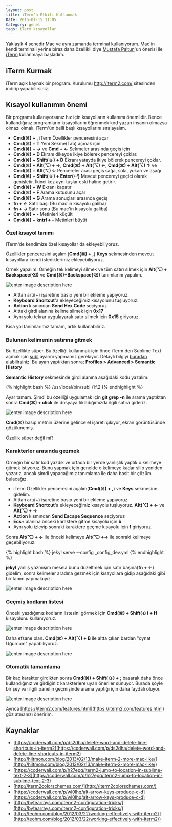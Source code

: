 ```yaml
---
layout: post
title: iTerm'ü Etkili Kullanmak
Date: 2015-01-15 11:05
Category: genel
tags: iTerm kısayollar
---
```


Yaklaşık 4 senedir Mac ve aynı zamanda terminal kullanıyorum. Mac'in kendi terminali yerine biraz daha özellikli diye [Mustafa Paltun](https://twitter.com/mpaltun)'un önerisi ile [iTerm](http://iterm2.com/) kullanmaya başladım. 

## iTerm Kurmak

iTerm açık kaynak bir program. Kurulumu http://iterm2.com/ sitesinden indirip yapabilirsiniz. 

## Kısayol kullanımın önemi

Bir programı kullanıyorsanız hız için kısayolların kullanımı önemlidir. Bence kullandığınız programların kısayollarını öğrenmek kod yazan insanın olmazsa olmazı olmalı. iTerm'ün belli başlı kısayollarını sıralayalım.

 - **Cmd(⌘) + ,**  iTerm Özellikler penceresini açar
 - **Cmd(⌘) + T**  Yeni Sekme(Tab) açmak için
 - **Cmd(⌘) + →** ve **Cmd + ←** Sekmeler arasında geçiş için
 - **Cmd(⌘) + D** Ekranı dikeyde ikiye bölerek pencereyi çoklar.
 - **Cmd(⌘) + Shift(⇧) + D** Ekranı yatayda ikiye bölerek pencereyi çoklar.
 - **Cmd(⌘) + Alt(⌥) + →**, **Cmd(⌘) + Alt(⌥) ←**, **Cmd(⌘) + Alt(⌥) ↑** ve **Cmd(⌘) + Alt(⌥) ↓** Pencereler arası geçiş sağa, sola, yukarı ve aşağı
 - **Cmd(⌘) + Shift(⇧) + Enter(↵)** Mevcut pencereyi geçici olarak genişletir. İkinci kez aynı tuşlar eski haline getirir.
 - **Cmd(⌘) + W** Ekranı kapatır
 - **Cmd(⌘) + F** Arama kutusunu açar
 - **Cmd(⌘) + G** Arama sonuçları arasında geçiş
 - **fn + ←** Satır başı (Bu mac'in kısayolu galiba)
 - **fn + →** Satır sonu (Bu mac'in kısayolu galiba)
 - **Cmd(⌘) + -** Metinleri küçült
 - **Cmd(⌘) + kntrl + -** Metinleri büyüt

### Özel kısayol tanımı

iTerm'de kendimize özel kısayollar da ekleyebiliyoruz. 

Özellikler penceresini açalım (**Cmd(⌘) + ,**) **Keys** sekmesinden mevcut kısayollara kendi istediklerimiz ekleyebiliyoruz.

Örnek yapalım. Örneğin tek kelimeyi silmek ve tüm satırı silmek için **Alt(⌥) + Backspace(⌫)** ve **Cmd(⌘)+Backspace(⌫)** tanımlarını yapalım. 

![enter image description here](https://fatihhayrioglu.com/images/iterm/iterm_ozel_kisayol.gif)

 - Alttan artı(+) işaretine basıp yeni bir ekleme yapıyoruz.
 - **Keyboard Shortcut**'a ekleyeceğimiz kısayolunu tuşluyoruz.
 - **Action** kısmından **Send Hex Code** seçiyoruz
 - Alttaki girdi alanına kelime silmek için **0x17**
 - Aynı yolu tekrar uygulayarak satır silmek için **0x15** giriyoruz.

Kısa yol tanımlarımız tamam, artık kullanabiliriz.

### Bulunan kelimenin satırına gitmek

Bu özellikte süper. Bu özelliği kullanmak için önce iTerm'den Sublime Text açmak için [subl](https://www.sublimetext.com/docs/3/osx_command_line.html) ayarını yapmamız gerekiyor.  Detaylı bilgiyi [buradan](http://ashleynolan.co.uk/blog/launching-sublime-from-the-terminal) alabilirsiniz. Bu ayarı yaptıktan sonra; **Profiles > Advanced > Semantic History**

**Semantic History** sekmesinde girdi alanına aşağıdaki kodu yazalım.

{% highlight bash %}
/usr/local/bin/subl \1:\2
{% endhighlight %}

Ayar tamam. Şimdi bu özelliği uygulamak için **git grep -n** ile arama yaptıktan sonra **Cmd(⌘) + click** ile dosyaya tıkladığımızda ilgili satıra gideriz.

![enter image description here](https://fatihhayrioglu.com/images/iterm/iterm_ilgili_satir_sublime.gif)

**Cmd(⌘)** basıp metnin üzerine gelince el işareti çıkıyor, ekran görüntüsünde gözükmemiş.

Özellik süper değil mi?

### Karakterler arasında gezmek

Örneğin bir satır kod yazdık ve ortada bir yerde yanlışlık yaptık o kelimeye gitmek istiyoruz. Bunu yapmak için genelde o kelimeye kadar silip yeniden yazarız, ancak şimdi yapacağımız tanımlama ile daha basit bir çözüm bulacağız.

 - iTerm Özellikler penceresini açalım(**Cmd(⌘) + ,**) ve **Keys** sekmesine gidelim. 
 - Alttan artı(+) işaretine basıp yeni bir ekleme yapıyoruz.
 - **Keyboard Shortcut**'a ekleyeceğimiz kısayolu tuşluyoruz. **Alt(⌥) + ←** ve  **Alt(⌥) + →**
 - **Action** kısmından **Send Escape Sequence** seçiyoruz
 - **Ecs+** alanına önceki karaktere gitme kısayolu için **b**
 - Aynı yolu izleyip sonraki karaktere geçme kısayolu için **f** giriyoruz.

Sonra **Alt(⌥) + ←** ile önceki kelimeye **Alt(⌥) +→** ile sonraki kelimeye geçebiliyoruz.

{% highlight bash %}
jekyl serve --config _config_dev.yml
{% endhighlight %}

**jekyl** yanlış yazmışım mesela bunu düzeltmek için satır başına(**fn + ←**) gidelim, sonra kelimeler aradına gezmek için kısayollara gidip aşağıdaki gibi bir tanım yapmalaıyız.

![enter image description here](https://fatihhayrioglu.com/images/iterm/karakterler_arasi_gezinme.gif)

### Geçmiş kodların listesi

Önceki yazdığımız kodların listesini görmek için **Cmd(⌘) + Shift(⇧) + H** kısayolunu kullanıyoruz. 

![enter image description here](https://fatihhayrioglu.com/images/iterm/pastehistory.png)

Daha efsane olan. **Cmd(⌘) + Alt(⌥) + B** ile altta çıkan bardan "oynat Uğurcum" yapabiliyoruz.

![enter image description here](https://fatihhayrioglu.com/images/iterm/instantreplay.gif)

### Otomatik tamamlama

Bir kaç karakter girdikten sonra **Cmd(⌘) + Shift(⇧) + ;** basarak daha önce kullandığınız ve girdiğiniz karakterlere uyan öneriler sunuyor. Burada şöyle bir şey var ilgili panelin geçmişinde arama yaptığı için daha faydalı oluyor.

![enter image description here](https://fatihhayrioglu.com/images/iterm/autocomplete.png)

Ayrıca [https://iterm2.com/features.html](https://iterm2.com/features.html) göz atmanızı öneririm.

## Kaynaklar

 - [https://coderwall.com/p/ds2dha/delete-word-and-delete-line-shortcuts-in-iterm2](https://coderwall.com/p/ds2dha/delete-word-and-delete-line-shortcuts-in-iterm2)
 - [http://hiltmon.com/blog/2013/02/13/make-iterm-2-more-mac-like/](http://hiltmon.com/blog/2013/02/13/make-iterm-2-more-mac-like/)
 - [https://coderwall.com/p/h27epq/iterm2-jump-to-location-in-sublime-text-2-3](https://coderwall.com/p/h27epq/iterm2-jump-to-location-in-sublime-text-2-3)
 - [http://iterm2colorschemes.com/](http://iterm2colorschemes.com/)
 - [https://coderwall.com/p/wl0lhq/alt-arrow-keys-produce-c-d](https://coderwall.com/p/wl0lhq/alt-arrow-keys-produce-c-d)
 - [http://bytearrays.com/iterm2-configuration-tricks/](http://bytearrays.com/iterm2-configuration-tricks/)
 - [http://teohm.com/blog/2012/03/22/working-effectively-with-iterm2/](http://teohm.com/blog/2012/03/22/working-effectively-with-iterm2/)
